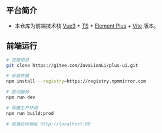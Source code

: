 ## 平台简介

* 本仓库为前端技术栈 [Vue3](https://v3.cn.vuejs.org) + [TS](https://www.typescriptlang.org/) + [Element Plus](https://element-plus.org/zh-CN) + [Vite](https://cn.vitejs.dev) 版本。

## 前端运行

```bash
# 克隆项目
git clone https://gitee.com/JavaLionLi/plus-ui.git

# 安装依赖
npm install --registry=https://registry.npmmirror.com

# 启动服务
npm run dev

# 构建生产环境 
npm run build:prod

# 前端访问地址 http://localhost:80
```



